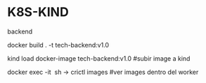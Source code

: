 # K8S-KIND


backend

docker build . -t tech-backend:v1.0

kind load docker-image tech-backend:v1.0  #subir image a kind


docker exec -it <image> sh    ->  crictl images #ver images dentro del worker


